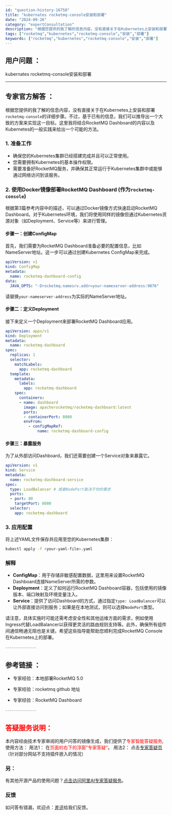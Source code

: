 ```yaml
---
id: "question-history-16758"
title: "kubernates rocketmq-console安装和部署"
date: "2024-09-26"
category: "expertConsultation"
description: "根据您提供的我了解的信息内容，没有直接关于在Kubernetes上安装和部署`rocketmq-console`的详细步骤。不过，基于已有的信息，我们可以推导出一个大致的方案来实现这一目标。这里我将结合RocketMQ Dashboard的内容以及Kubernetes的一般实践来给出一个可能的方法。"
tags: ["rocketmq","kubernetes","rocketmq-console","安装","部署"]
keywords: ["rocketmq","kubernetes","rocketmq-console","安装","部署"]
---
```


## 用户问题 ： 
 kubernates rocketmq-console安装和部署  

---------------
## 专家官方解答 ：

根据您提供的我了解的信息内容，没有直接关于在Kubernetes上安装和部署`rocketmq-console`的详细步骤。不过，基于已有的信息，我们可以推导出一个大致的方案来实现这一目标。这里我将结合RocketMQ Dashboard的内容以及Kubernetes的一般实践来给出一个可能的方法。

### 1. 准备工作
- 确保您的Kubernetes集群已经搭建完成并且可以正常使用。
- 您需要拥有Kubernetes的基本操作权限。
- 需要准备好RocketMQ服务，并确保其正常运行于Kubernetes集群中或能够通过网络访问到该服务。

### 2. 使用Docker镜像部署RocketMQ Dashboard (作为`rocketmq-console`)
根据第3篇参考内容中的描述，可以通过Docker镜像方式快速启动RocketMQ Dashboard。对于Kubernetes环境，我们将使用同样的镜像但通过Kubernetes资源对象（如Deployment、Service等）来进行管理。

#### 步骤一：创建ConfigMap
首先，我们需要为RocketMQ Dashboard准备必要的配置信息，比如NameServer地址。这一步可以通过创建Kubernetes ConfigMap来完成。

```yaml
apiVersion: v1
kind: ConfigMap
metadata:
  name: rocketmq-dashboard-config
data:
  JAVA_OPTS: "-Drocketmq.namesrv.addr=your-nameserver-address:9876"
```

请替换`your-nameserver-address`为实际的NameServer地址。

#### 步骤二：定义Deployment
接下来定义一个Deployment来部署RocketMQ Dashboard应用。

```yaml
apiVersion: apps/v1
kind: Deployment
metadata:
  name: rocketmq-dashboard
spec:
  replicas: 1
  selector:
    matchLabels:
      app: rocketmq-dashboard
  template:
    metadata:
      labels:
        app: rocketmq-dashboard
    spec:
      containers:
      - name: dashboard
        image: apacherocketmq/rocketmq-dashboard:latest
        ports:
        - containerPort: 8080
        envFrom:
          - configMapRef:
              name: rocketmq-dashboard-config
```

#### 步骤三：暴露服务
为了从外部访问Dashboard，我们还需要创建一个Service对象来暴露它。

```yaml
apiVersion: v1
kind: Service
metadata:
  name: rocketmq-dashboard-service
spec:
  type: LoadBalancer # 或者NodePort取决于你的需求
  ports:
  - port: 80
    targetPort: 8080
  selector:
    app: rocketmq-dashboard
```

### 3. 应用配置
将上述YAML文件保存并应用至您的Kubernetes集群：

```bash
kubectl apply -f <your-yaml-file>.yaml
```

### 解释
- **ConfigMap**：用于存储非敏感配置数据，这里用来设置RocketMQ Dashboard连接NameServer所需的参数。
- **Deployment**：定义了如何运行RocketMQ Dashboard容器，包括使用的镜像版本、端口映射及环境变量注入。
- **Service**：提供了访问Dashboard的方式，通过指定`type: LoadBalancer`可以让外部直接访问到服务；如果是在本地测试，则可以选择`NodePort`类型。

请注意，具体实施时可能还需考虑安全性和其他运维方面的需求，例如使用Ingress代替LoadBalancer以获得更灵活的路由规则支持等。此外，确保所有组件间通信畅通无阻也是关键。希望这些指导能帮助您顺利完成RocketMQ Console在Kubernetes上的部署。


<font color="#949494">---------------</font> 


## 参考链接 ：

* 专家经验：本地部署RocketMQ 5.0 
 
 * 专家经验：rocketmq github 地址 
 
 * 专家经验：RocketMQ Dashboard 


 <font color="#949494">---------------</font> 
 


## <font color="#FF0000">答疑服务说明：</font> 

本内容经由技术专家审阅的用户问答的镜像生成，我们提供了<font color="#FF0000">专家智能答疑服务</font>,使用方法：
用法1： 在<font color="#FF0000">页面的右下的浮窗”专家答疑“</font>。
用法2： 点击[专家答疑页](https://answer.opensource.alibaba.com/docs/intro)（针对部分网站不支持插件嵌入的情况）
### 另：


有其他开源产品的使用问题？[点击访问阿里AI专家答疑服务](https://answer.opensource.alibaba.com/docs/intro)。
### 反馈
如问答有错漏，欢迎点：[差评](https://ai.nacos.io/user/feedbackByEnhancerGradePOJOID?enhancerGradePOJOId=17298)给我们反馈。
